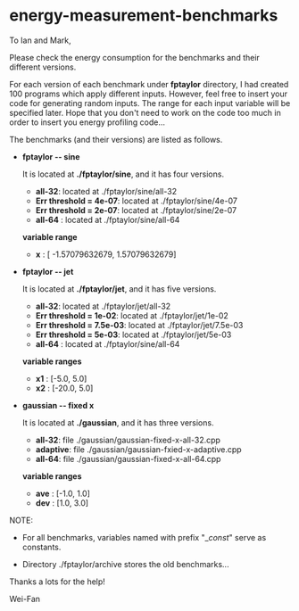 # energy-measurement-benchmarks


To Ian and Mark, 

Please check the energy consumption for the benchmarks and their different versions. 

For each version of each benchmark under **fptaylor** directory, 
I had created 100 programs which apply different inputs. 
However, feel free to insert your code for generating random inputs. 
The range for each input variable will be specified later. 
Hope that you don't need to work on the code too much in order to insert you energy profiling code... 



The benchmarks (and their versions) are listed as follows. 

- **fptaylor -- sine**

  It is located at **./fptaylor/sine**, and it has four versions. 
  * **all-32**: located at ./fptaylor/sine/all-32 
  * **Err threshold = 4e-07**: located at ./fptaylor/sine/4e-07
  * **Err threshold = 2e-07**: located at ./fptaylor/sine/2e-07
  * **all-64** : located at ./fptaylor/sine/all-64

  **variable range** 
  * **x** : [ -1.57079632679, 1.57079632679] 


- **fptaylor -- jet** 

  It is located at **./fptaylor/jet**, and it has five versions. 

  * **all-32**: located at ./fptaylor/jet/all-32 
  * **Err threshold = 1e-02**: located at ./fptaylor/jet/1e-02 
  * **Err threshold = 7.5e-03**: located at ./fptaylor/jet/7.5e-03 
  * **Err threshold = 5e-03**: located at ./fptaylor/jet/5e-03 
  * **all-64** : located at ./fptaylor/sine/all-64 

  **variable ranges**
  * **x1** : [-5.0, 5.0] 
  * **x2** : [-20.0, 5.0] 


- **gaussian -- fixed x**

  It is located at **./gaussian**, and it has three versions. 

  * **all-32**: file ./gaussian/gaussian-fixed-x-all-32.cpp 
  * **adaptive**: file ./gaussian/gaussian-fxied-x-adaptive.cpp 
  * **all-64**: file ./gaussian/gaussian-fixed-x-all-64.cpp 

  **variable ranges** 
  * **ave** : [-1.0, 1.0] 
  * **dev** : [1.0, 3.0] 
  


NOTE: 

- For all benchmarks, variables named with prefix "__const_" serve as constants. 

- Directory ./fptaylor/archive stores the old benchmarks... 


Thanks a lots for the help! 

Wei-Fan 